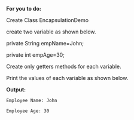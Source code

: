 **For you to do:**

Create Class EncapsulationDemo

create two variable as shown below.

private String empName=John;

private int empAge=30;

Create only getters methods for each variable.

Print the values of each variable as shown below.

**Output:**

```
Employee Name: John

Employee Age: 30
```

